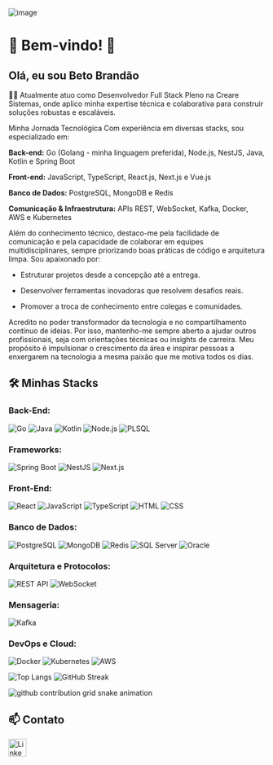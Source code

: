 ![image](https://github.com/betobrandaojr/betobrandaojr/assets/59041231/57425807-3e87-4574-8249-3e5a30dcd9c2)


# 🚀 Bem-vindo! 🚀

## Olá, eu sou Beto Brandão

👨‍💻  Atualmente atuo como Desenvolvedor Full Stack Pleno na Creare Sistemas, onde aplico minha expertise técnica e colaborativa para construir soluções robustas e escaláveis.

Minha Jornada Tecnológica
Com experiência em diversas stacks, sou especializado em:

**Back-end:** Go (Golang - minha linguagem preferida), Node.js, NestJS, Java, Kotlin e Spring Boot

**Front-end:** JavaScript, TypeScript, React.js, Next.js e Vue.js

**Banco de Dados:** PostgreSQL, MongoDB e Redis

**Comunicação & Infraestrutura:** APIs REST, WebSocket, Kafka, Docker, AWS e Kubernetes

Além do conhecimento técnico, destaco-me pela facilidade de comunicação e pela capacidade de colaborar em equipes multidisciplinares, sempre priorizando boas práticas de código e arquitetura limpa. Sou apaixonado por:

- Estruturar projetos desde a concepção até a entrega.

 - Desenvolver ferramentas inovadoras que resolvem desafios reais.

 - Promover a troca de conhecimento entre colegas e comunidades.

Acredito no poder transformador da tecnologia e no compartilhamento contínuo de ideias. Por isso, mantenho-me sempre aberto a ajudar outros profissionais, seja com orientações técnicas ou insights de carreira. Meu propósito é impulsionar o crescimento da área e inspirar pessoas a enxergarem na tecnologia a mesma paixão que me motiva todos os dias.

## 🛠️ Minhas Stacks

### Back-End:
![Go](https://img.shields.io/badge/Go-00ADD8?style=for-the-badge&logo=go&logoColor=white)
![Java](https://img.shields.io/badge/Java-ED8B00?style=for-the-badge&logo=java&logoColor=white)
![Kotlin](https://img.shields.io/badge/Kotlin-0095D5?style=for-the-badge&logo=kotlin&logoColor=white)
![Node.js](https://img.shields.io/badge/Node.js-43853D?style=for-the-badge&logo=node.js&logoColor=white)
![PLSQL](https://img.shields.io/badge/PLSQL-336791?style=for-the-badge&logo=oracle&logoColor=white)

### Frameworks:
![Spring Boot](https://img.shields.io/badge/Spring%20Boot-6DB33F?style=for-the-badge&logo=spring-boot&logoColor=white)
![NestJS](https://img.shields.io/badge/NestJS-E0234E?style=for-the-badge&logo=nestjs&logoColor=white)
![Next.js](https://img.shields.io/badge/Next.js-000000?style=for-the-badge&logo=next.js&logoColor=white)

### Front-End:
![React](https://img.shields.io/badge/React-20232A?style=for-the-badge&logo=react&logoColor=61DAFB)
![JavaScript](https://img.shields.io/badge/JavaScript-F7DF1E?style=for-the-badge&logo=javascript&logoColor=black)
![TypeScript](https://img.shields.io/badge/TypeScript-3178C6?style=for-the-badge&logo=typescript&logoColor=white)
![HTML](https://img.shields.io/badge/HTML5-E34F26?style=for-the-badge&logo=html5&logoColor=white)
![CSS](https://img.shields.io/badge/CSS3-1572B6?style=for-the-badge&logo=css3&logoColor=white)

### Banco de Dados:
![PostgreSQL](https://img.shields.io/badge/PostgreSQL-316192?style=for-the-badge&logo=postgresql&logoColor=white)
![MongoDB](https://img.shields.io/badge/MongoDB-47A248?style=for-the-badge&logo=mongodb&logoColor=white)
![Redis](https://img.shields.io/badge/Redis-DC382D?style=for-the-badge&logo=redis&logoColor=white)
![SQL Server](https://img.shields.io/badge/Microsoft%20SQL%20Server-CC2927?style=for-the-badge&logo=microsoft-sql-server&logoColor=white)
![Oracle](https://img.shields.io/badge/Oracle-F80000?style=for-the-badge&logo=oracle&logoColor=white)

### Arquitetura e Protocolos:
![REST API](https://img.shields.io/badge/REST_API-FF6C37?style=for-the-badge&logo=api&logoColor=white)
![WebSocket](https://img.shields.io/badge/WebSocket-010101?style=for-the-badge&logo=socket.io&logoColor=white)

### Mensageria:
![Kafka](https://img.shields.io/badge/Apache%20Kafka-231F20?style=for-the-badge&logo=apache-kafka&logoColor=white)

### DevOps e Cloud:
![Docker](https://img.shields.io/badge/Docker-2496ED?style=for-the-badge&logo=docker&logoColor=white)
![Kubernetes](https://img.shields.io/badge/Kubernetes-326CE5?style=for-the-badge&logo=kubernetes&logoColor=white)
![AWS](https://img.shields.io/badge/AWS-232F3E?style=for-the-badge&logo=amazon-aws&logoColor=white)


![Top Langs](https://github-readme-stats.vercel.app/api/top-langs/?username=betobrandaojr&layout=compact&theme=dark&bg_color=000000&title_color=ffffff&text_color=ffffff)
![GitHub Streak](https://github-readme-streak-stats.herokuapp.com?user=betobrandaojr&theme=black-ice&background=000000&stroke=FFFFFF&ring=FFFFFF&fire=FFFFFF&currStreakNum=FFFFFF&sideNums=FFFFFF&currStreakLabel=FFFFFF&sideLabels=FFFFFF&dates=FFFFFF)

<picture>
  <source media="(prefers-color-scheme: dark)" srcset="https://raw.githubusercontent.com/betobrandaojr/betobrandaojr/output/github-contribution-grid-snake-dark.svg">
  <source media="(prefers-color-scheme: light)" srcset="https://raw.githubusercontent.com/betobrandaojr/betobrandaojr/output/github-contribution-grid-snake.svg">
  <img alt="github contribution grid snake animation" src="https://raw.githubusercontent.com/betobrandaojr/betobrandaojr/output/github-contribution-grid-snake.svg">
</picture>

## 📫 Contato

  <a href="https://www.linkedin.com/in//paulo-brandao-jr//">
    <img src="https://img.shields.io/static/v1?message=LinkedIn&logo=linkedin&label=&color=0077B5&logoColor=white&labelColor=&style=for-the-badge" height="35" alt="LinkedIn logo" />
  </a>
